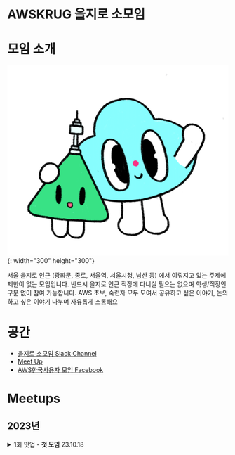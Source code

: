 # AWSKRUG 을지로 소모임 

# 모임 소개
![을지로 소모임](euljiromi.png){: width="300" height="300"}

서울 을지로 인근 (광화문, 종로, 서울역, 서울시청, 남산 등) 에서 이뤄지고 있는 주제에 제한이 없는 모임입니다. 반드시 을지로 인근 직장에 다니실 필요는 없으며 학생/직장인 구분 없이 참여 가능합니다.
AWS 초보, 숙련자 모두 모여서 공유하고 싶은 이야기, 논의 하고 싶은 이야기 나누며 자유롭게 소통해요

# 공간
- [을지로 소모임 Slack Channel](https://awskrug.slack.com/archives/C04QGD62MFH)
- [Meet Up](https://www.meetup.com/awskrug)
- [AWS한국사용자 모임 Facebook](https://www.facebook.com/groups/awskrug/)

# Meetups

## 2023년
<details>
  <summary>1회 밋업 - <b>첫 모임</b> 23.10.18</summary>

  ### `1회 밋업`
   * AWS Lambda를 이용한 Slack 봇 게이트웨이 개발기 - [김수빈](https://github.com/sudosubin)
   - Meet Up : [AWSKRUG #을지로 소모임(10월18일)](https://www.meetup.com/awskrug/events/296565392/)
</details>

